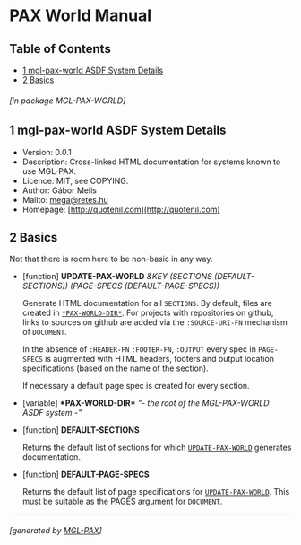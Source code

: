 <a name='x-28MGL-PAX-WORLD-3A-40MGL-PAX-WORLD-MANUAL-20MGL-PAX-3ASECTION-29'></a>

# PAX World Manual

## Table of Contents

- [1 mgl-pax-world ASDF System Details][2272]
- [2 Basics][861c]

###### \[in package MGL-PAX-WORLD\]
<a name='x-28-22mgl-pax-world-22-20ASDF-2FSYSTEM-3ASYSTEM-29'></a>

## 1 mgl-pax-world ASDF System Details

- Version: 0.0.1
- Description: Cross-linked HTML documentation for systems known to
  use MGL-PAX.
- Licence: MIT, see COPYING.
- Author: Gábor Melis
- Mailto: [mega@retes.hu](mailto:mega@retes.hu)
- Homepage: [http://quotenil.com](http://quotenil.com)

<a name='x-28MGL-PAX-WORLD-3A-40MGL-PAX-WORLD-BASICS-20MGL-PAX-3ASECTION-29'></a>

## 2 Basics

Not that there is room here to be non-basic in any way.

<a name='x-28MGL-PAX-WORLD-3AUPDATE-PAX-WORLD-20FUNCTION-29'></a>

- [function] **UPDATE-PAX-WORLD** *&KEY (SECTIONS (DEFAULT-SECTIONS)) (PAGE-SPECS (DEFAULT-PAGE-SPECS))*

    Generate HTML documentation for all `SECTIONS`. By default, files are
    created in [`*PAX-WORLD-DIR*`][1103]. For projects with repositories on
    github, links to sources on github are added via the `:SOURCE-URI-FN`
    mechanism of `DOCUMENT`.
    
    In the absence of `:HEADER-FN` `:FOOTER-FN`, `:OUTPUT` every spec in
    `PAGE-SPECS` is augmented with HTML headers, footers and output
    location specifications (based on the name of the section).
    
    If necessary a default page spec is created for every section.

<a name='x-28MGL-PAX-WORLD-3A-2APAX-WORLD-DIR-2A-20-28VARIABLE-20-22--20the-20root-20of-20the-20MGL-PAX-WORLD-20ASDF-20system-20--22-29-29'></a>

- [variable] **\*PAX-WORLD-DIR\*** *"- the root of the MGL-PAX-WORLD ASDF system -"*

<a name='x-28MGL-PAX-WORLD-3ADEFAULT-SECTIONS-20FUNCTION-29'></a>

- [function] **DEFAULT-SECTIONS** 

    Returns the default list of sections for which [`UPDATE-PAX-WORLD`][9e20]
    generates documentation.

<a name='x-28MGL-PAX-WORLD-3ADEFAULT-PAGE-SPECS-20FUNCTION-29'></a>

- [function] **DEFAULT-PAGE-SPECS** 

    Returns the default list of page specifications for
    [`UPDATE-PAX-WORLD`][9e20]. This must be suitable as the PAGES argument for
    `DOCUMENT`.

  [1103]: #x-28MGL-PAX-WORLD-3A-2APAX-WORLD-DIR-2A-20-28VARIABLE-20-22--20the-20root-20of-20the-20MGL-PAX-WORLD-20ASDF-20system-20--22-29-29 "(MGL-PAX-WORLD:*PAX-WORLD-DIR* (VARIABLE \"- the root of the MGL-PAX-WORLD ASDF system -\"))"
  [2272]: #x-28-22mgl-pax-world-22-20ASDF-2FSYSTEM-3ASYSTEM-29 "(\"mgl-pax-world\" ASDF/SYSTEM:SYSTEM)"
  [861c]: #x-28MGL-PAX-WORLD-3A-40MGL-PAX-WORLD-BASICS-20MGL-PAX-3ASECTION-29 "Basics"
  [9e20]: #x-28MGL-PAX-WORLD-3AUPDATE-PAX-WORLD-20FUNCTION-29 "(MGL-PAX-WORLD:UPDATE-PAX-WORLD FUNCTION)"

* * *
###### \[generated by [MGL-PAX](https://github.com/melisgl/mgl-pax)\]
